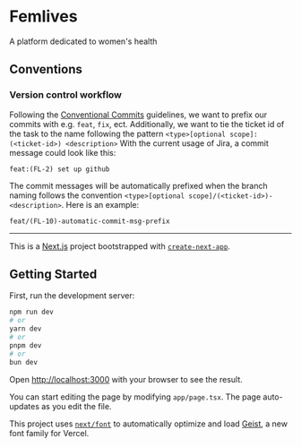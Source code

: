 # Femlives

A platform dedicated to women's health

## Conventions

### Version control workflow

Following the [Conventional Commits](https://www.conventionalcommits.org/en/v1.0.0/) guidelines, we want to prefix our commits with e.g. `feat`, `fix`, ect. Additionally, we want to tie the ticket id of the task to the name following the pattern `<type>[optional scope]:(<ticket-id>) <description>` With the current usage of Jira, a commit message could look like this:

```text
feat:(FL-2) set up github
```

The commit messages will be automatically prefixed when the branch naming follows the convention `<type>[optional scope]/(<ticket-id>)-<description>`. Here is an example:

```text
feat/(FL-10)-automatic-commit-msg-prefix
```

---

This is a [Next.js](https://nextjs.org) project bootstrapped with [`create-next-app`](https://nextjs.org/docs/app/api-reference/cli/create-next-app).

## Getting Started

First, run the development server:

```bash
npm run dev
# or
yarn dev
# or
pnpm dev
# or
bun dev
```

Open [http://localhost:3000](http://localhost:3000) with your browser to see the result.

You can start editing the page by modifying `app/page.tsx`. The page auto-updates as you edit the file.

This project uses [`next/font`](https://nextjs.org/docs/app/building-your-application/optimizing/fonts) to automatically optimize and load [Geist](https://vercel.com/font), a new font family for Vercel.
